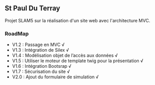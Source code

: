 ## St Paul Du Terray

Projet SLAM5 sur la réalisation d'un site web avec l'architecture MVC.  

### RoadMap

- V1.2 : Passage en MVC √
- V1.3 : Intégration de Silex √
- V1.4 : Modélisation objet de l’accès aux données √
- V1.5 : Utiliser le moteur de template twig pour la présentation √
- V1.6 : Intégration Bootsrap √ 
- V1.7 : Sécurisation du site √
- V2.0 : Ajout du formulaire de simulation √
